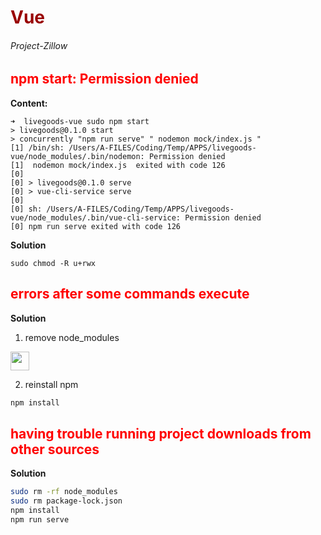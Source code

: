 # <span style="color: #990000">Vue</span>


###### _Project-Zillow_
## <span style="color: red">npm start: Permission denied</span>

**Content:**
```shell
➜  livegoods-vue sudo npm start
> livegoods@0.1.0 start
> concurrently "npm run serve" " nodemon mock/index.js "
[1] /bin/sh: /Users/A-FILES/Coding/Temp/APPS/livegoods-vue/node_modules/.bin/nodemon: Permission denied
[1]  nodemon mock/index.js  exited with code 126
[0]
[0] > livegoods@0.1.0 serve
[0] > vue-cli-service serve
[0]
[0] sh: /Users/A-FILES/Coding/Temp/APPS/livegoods-vue/node_modules/.bin/vue-cli-service: Permission denied
[0] npm run serve exited with code 126
```

**Solution**
```shell
sudo chmod -R u+rwx
```


## <span style="color: red">errors after some commands execute</span>
**Solution**

1. remove node_modules 

<img style="height: 30px" src="https://assets.leetcode.com/users/images/845b194a-7d4b-4d60-a266-5ef4796aeb35_1714122604.064862.jpeg">

2. reinstall npm
```bash
npm install
```
## <span style="color: red">having trouble running project downloads from other sources</span>

**Solution**
```bash
sudo rm -rf node_modules
sudo rm package-lock.json
npm install
npm run serve
```

